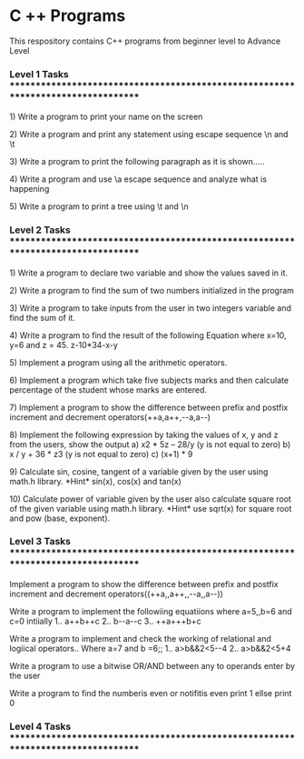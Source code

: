 # C ++ Programs
 This respository contains C++ programs from beginner level to Advance Level
 <h3> Level 1 Tasks ******************************************************************************** </h2>
 <p> 1) Write a program to print your name on the screen </p>
 <p> 2) Write a program and print any statement using escape sequence \n and \t </p>
 <p> 3) Write a program to print the following paragraph as it is shown..... </p>
 <p> 4) Write a program and use \a escape sequence and analyze what is happening </p>
 <p> 5) Write a program to print a tree using \t and \n </p>

<h3> Level 2 Tasks  ******************************************************************************** </h2>
<p> 1) Write a program to declare two variable and show the values saved in it. </p>
<p> 2) Write a program to find the sum of two numbers initialized in the program </p>
<p> 3) Write a program to take inputs from the user in two integers variable and find the sum of it. </p>
<p> 4) Write a program to find the result of the following Equation where x=10, y=6 and z = 45. z-10*34-x-y </p>
<p> 5) Implement a program using all the arithmetic operators. </p>
<p> 6) Implement a program which take five subjects marks and then calculate percentage of the student whose marks are entered. </p>
<p> 7) Implement a program to show the difference between prefix and postfix increment and decrement operators(++a,a++,--a,a--) </p>
<p> 8) Implement the following expression by taking the values of x, y and z from the users, show the output a) x2 * 5z – 28/y (y is not equal to zero) b) x / y + 36 * z3 (y is not equal to zero) c) (x+1) * 9 </p>
<p> 9) Calculate sin, cosine, tangent of a variable given by the user using math.h library. *Hint* sin(x), cos(x) and tan(x) </p>
<p> 10) Calculate power of variable given by the user also calculate square root of the given variable using math.h library. *Hint* use sqrt(x) for square root and pow (base, exponent).</p>

<h3> Level 3 Tasks  ******************************************************************************** </h2>
<p> Implement a program to show the difference between prefix and postfix increment and decrement operators((++a,,a++,,--a,,a--)) <p>
<p> Write a program to implement the followiing equatiions where a=5,,b=6 and c=0 intiially 1.. a++b++c 2.. b--a--c 3.. ++a+++b+c <p>
<p> Write a program to implement and check the working of relational and logiical operators.. Where a=7 and b =6;; 1.. a>b&&2<5--4 2.. a>b&&2<5+4 <p>
<p> Write a program to use a bitwise OR/AND between any to operands enter by the user </p>
<p> Write a program to find the numberis even or notifitis even print 1 ellse print 0 </p>

<h3> Level 4 Tasks  ******************************************************************************** </h2>
